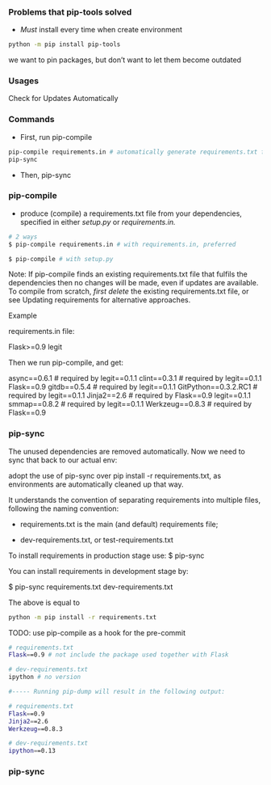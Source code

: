 ### Problems that pip-tools solved

- *Must* install every time when create environment
```sh
python -m pip install pip-tools
```

we want to pin packages, but don’t want to let them become outdated

### Usages

Check for Updates Automatically

### Commands

- First, run pip-compile

```sh
pip-compile requirements.in # automatically generate requirements.txt file
pip-sync
```
- Then, pip-sync

### pip-compile

- produce (compile) a requirements.txt file from your dependencies, specified in either *setup.py* or *requirements.in.*

```sh
# 2 ways
$ pip-compile requirements.in # with requirements.in, preferred

$ pip-compile # with setup.py

```

Note: If pip-compile finds an existing requirements.txt file that fulfils the dependencies then no changes will be made, even if updates are available. To compile from scratch, *first delete* the existing requirements.txt file, or see Updating requirements for alternative approaches.

Example

requirements.in file:

Flask>=0.9
legit

Then we run pip-compile, and get:

async==0.6.1  # required by legit==0.1.1
clint==0.3.1  # required by legit==0.1.1
Flask==0.9
gitdb==0.5.4  # required by legit==0.1.1
GitPython==0.3.2.RC1  # required by legit==0.1.1
Jinja2==2.6  # required by Flask==0.9
legit==0.1.1
smmap==0.8.2  # required by legit==0.1.1
Werkzeug==0.8.3  # required by Flask==0.9


### pip-sync


The unused dependencies are removed automatically. Now we need to sync that back to our actual env:

adopt the use of pip-sync over pip install -r requirements.txt, as environments are automatically cleaned up that way.

It understands the convention of separating requirements into multiple files, following the naming convention:

- requirements.txt is the main (and default) requirements file;

- dev-requirements.txt, or test-requirements.txt

To install requirements in production stage use:
$ pip-sync

You can install requirements in development stage by:

$ pip-sync requirements.txt dev-requirements.txt

The above is equal to

```sh
python -m pip install -r requirements.txt
```

TODO: use pip-compile as a hook for the pre-commit
```sh
# requirements.txt
Flask==0.9 # not include the package used together with Flask

# dev-requirements.txt
ipython # no version

#----- Running pip-dump will result in the following output:

# requirements.txt
Flask==0.9
Jinja2==2.6
Werkzeug==0.8.3

# dev-requirements.txt
ipython==0.13

```

### pip-sync
